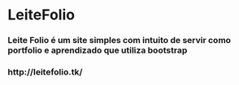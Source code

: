 <h1> LeiteFolio </h1>
<h3> Leite Folio é um site simples com intuito de servir como portfolio e aprendizado que utiliza bootstrap </h3>
<h3> http://leitefolio.tk/ </h3>
